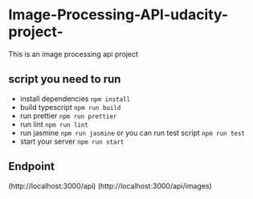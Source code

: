 # Image-Processing-API-udacity-project-
This is an image processing api project 
## script you need to run
* install dependencies ` npm install `
* build typescript ` npm run build `
* run prettier ` npm run prettier `
* run lint `npm run lint`
* run jasmine `npm run jasmine` or you can run test script `npm run test`
* start your server `npm run start`
## Endpoint
(http://localhost:3000/api)
(http://localhost:3000/api/images)

